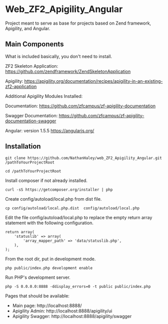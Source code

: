 Web_ZF2_Apigility_Angular
==============================

Project meant to serve as base for projects based on Zend framework, Apigility, and Angular.

Main Components
------------
What is included basically, you don't need to install.

ZF2 Skeleton Application:
https://github.com/zendframework/ZendSkeletonApplication

Apigility:
https://apigility.org/documentation/recipes/apigility-in-an-existing-zf2-application

Additional Apigility Modules Installed:

Documentation:
https://github.com/zfcampus/zf-apigility-documentation

Swagger Documentation:
https://github.com/zfcampus/zf-apigility-documentation-swagger

Angular: version 1.5.5
https://angularjs.org/

Installation
------------

```
git clone https://github.com/NathanHaley/web_ZF2_Apigility_Angular.git /pathToYourProjectRoot

cd /pathToYourProjectRoot
```

Install composer if not already installed.
```
curl -sS https://getcomposer.org/installer | php
```

Create config/autoload/local.php from dist file.
```
cp config/autoload/local.php.dist  config/autoload/local.php
```

Edit the file config/autoload/local.php to replace the empty return array statement with the following configuration.
```
return array(
    'statuslib' => array(
        'array_mapper_path' => 'data/statuslib.php',
    ),
);
```

From the root dir, put in development mode.
```
php public/index.php development enable
```

Run PHP's development server.
```
php -S 0.0.0.0:8888 -ddisplay_errors=0 -t public public/index.php
```

Pages that should be available:
- Main page: http://localhost:8888/
- Apigility Admin: http://localhost:8888/apigility/ui
- Apigility Swagger: http://localhost:8888/apigility/swagger




